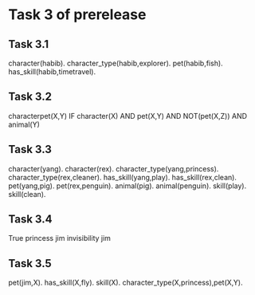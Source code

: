 # Task 3 of prerelease

## Task 3.1

character(habib).
character_type(habib,explorer).
pet(habib,fish).
has_skill(habib,timetravel).

## Task 3.2

characterpet(X,Y) IF character(X) AND pet(X,Y) AND NOT(pet(X,Z))  AND animal(Y)


## Task 3.3

character(yang).
character(rex).
character_type(yang,princess).
character_type(rex,cleaner).
has_skill(yang,play).
has_skill(rex,clean).
pet(yang,pig).
pet(rex,penguin).
animal(pig).
animal(penguin).
skill(play).
skill(clean).

## Task 3.4

True
princess
jim
invisibility
jim

## Task 3.5

pet(jim,X).
has_skill(X,fly).
skill(X).
character_type(X,princess),pet(X,Y).




